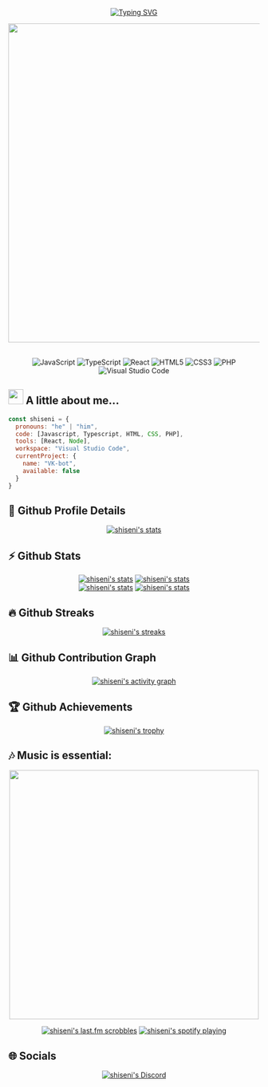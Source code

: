 <div align="center">
  
[![Typing SVG](https://readme-typing-svg.herokuapp.com?font=Fira+Code&size=30&pause=1000&color=00FFC8&center=true&width=415&lines=Hello+there!+I'm+SHISEN)](https://git.io/typing-svg)
  
</div>

<div align="center">
  <img align='center' src="https://ani-github.github.io/animegifs/haruhi/letsgo.gif" width="640">
</div>
<br>
<div align="center">

  ![JavaScript](https://img.shields.io/badge/javascript-%23323330.svg?style=for-the-badge&logo=javascript&logoColor=%23F7DF1E)
  ![TypeScript](https://img.shields.io/badge/typescript-%23007ACC.svg?style=for-the-badge&logo=typescript&logoColor=white)
  ![React](https://img.shields.io/badge/react-%2320232a.svg?style=for-the-badge&logo=react&logoColor=%2361DAFB)
  ![HTML5](https://img.shields.io/badge/html5-%23E34F26.svg?style=for-the-badge&logo=html5&logoColor=white)
  ![CSS3](https://img.shields.io/badge/css3-%231572B6.svg?style=for-the-badge&logo=css3&logoColor=white)
  ![PHP](https://img.shields.io/badge/php-%23777BB4.svg?style=for-the-badge&logo=php&logoColor=white)
  ![Visual Studio Code](https://img.shields.io/badge/Visual%20Studio%20Code-0078d7.svg?style=for-the-badge&logo=visual-studio-code&logoColor=white)
  
</div>

## <img src="https://media.tenor.com/btLg_WtV330AAAAC/milly-anime.gif" width="30"> A little about me...  

```javascript
const shiseni = {
  pronouns: "he" | "him",
  code: [Javascript, Typescript, HTML, CSS, PHP],
  tools: [React, Node],
  workspace: "Visual Studio Code",
  currentProject: {
    name: "VK-bot",
    available: false
  }
}
```

## **🔎 Github Profile Details**
  <div align="center">
  
[![shiseni's stats](http://github-profile-summary-cards.vercel.app/api/cards/profile-details?username=shiseni&theme=2077)](https://github.com/vn7n24fzkq/github-profile-summary-cards)
  
  </div>

## **⚡ Github Stats**
  <div align="center">
  
[![shiseni's stats](https://github-readme-stats.vercel.app/api?username=shiseni&hide_border=true&count_private=true&show_icons=true&theme=radical&hide=stars)](https://github.com/anuraghazra/github-readme-stats)
[![shiseni's stats](https://github-readme-stats.vercel.app/api/top-langs?username=shiseni&show_icons=true&locale=en&layout=compact&hide_border=true&theme=radical)](https://github.com/anuraghazra/github-readme-stats)  
[![shiseni's stats](http://github-profile-summary-cards.vercel.app/api/cards/repos-per-language?username=shiseni&theme=2077)](https://github.com/vn7n24fzkq/github-profile-summary-cards)
[![shiseni's stats](https://github-profile-summary-cards.vercel.app/api/cards/most-commit-language?username=shiseni&theme=2077)](https://github.com/vn7n24fzkq/github-profile-summary-cards)
  
  </div>

## **🔥 Github Streaks**
  <div align="center">
  
[![shiseni's streaks](https://streak-stats.demolab.com/?user=shiseni&theme=radical&hide_border=true&stroke=00FFC8&fire=DD2727&dates=00D6F2&currStreakNum=00BE95&ring=DD2727&sideNums=DD2727&currStreakLabel=E3D60E&sideLabels=E3D60E)](https://github.com/DenverCoder1/github-readme-streak-stats)
  
  </div>

## **📊 Github Contribution Graph**
  <div align="center">

[![shiseni's activity graph](https://activity-graph.herokuapp.com/graph?username=shiseni&bg_color=141321&color=06bac3&line=00FFC8&point=e05397&hide_border=true&title_color=ff0055&area_color=E3D60E)](https://github.com/ashutosh00710/github-readme-activity-graph)

  </div>

## **🏆 Github Achievements**
  <div align="center">

[![shiseni's trophy](https://github-profile-trophy.vercel.app/?username=shiseni&margin-w=10&theme=radical&no-frame=true)](https://github.com/ryo-ma/github-profile-trophy)

  </div>

## **🎶 Music is essential:**
  <div align="center">
    <img src="https://media.tenor.com/R7RRaJNwFE0AAAAC/aharen-san-aharen-san-anime.gif" width="500">
  </div>
  <div align="center">
  
  [![shiseni's last.fm scrobbles](https://lastfm-recently-played.vercel.app/api?user=alex-ench)](https://github.com/JeffreyCA/lastfm-recently-played-readme)
  [![shiseni's spotify playing](https://spotify-github-profile.vercel.app/api/view?uid=teu3kkyqub1oa0im6ns2bcwte&cover_image=true&theme=default&show_offline=false&background_color=141321&bar_color=00b294&bar_color_cover=true)](https://github.com/kittinan/spotify-github-profile)
  
  </div>

## **🌐 Socials**
  <div align="center">
  
[![shiseni's Discord](https://discord-readme-badge.vercel.app/api?id=257151906038677504)](https://github.com/Zyplos/discord-readme-badge)
  
  </div>
